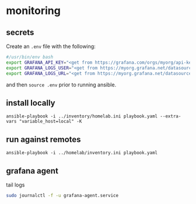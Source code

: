 monitoring
==========

## secrets

Create an `.env` file with the following:

```bash
#/usr/bin/env bash
export GRAFANA_API_KEY="<get from https://grafana.com/orgs/myorg/api-keys>"
export GRAFANA_LOGS_USER="<get from https://myorg.grafana.net/datasources/edit/mylokilogs>"
export GRAFANA_LOGS_URL="<get from https://myorg.grafana.net/datasources/edit/mylokilogs>"
```

and then `source .env` prior to running ansible.


## install locally

`ansible-playbook -i ../inventory/homelab.ini playbook.yaml --extra-vars "variable_host=local" -K`

## run against remotes

`ansible-playbook -i ../homelab/inventory.ini playbook.yaml`

## grafana agent

tail logs

```sh
sudo journalctl -f -u grafana-agent.service
```
